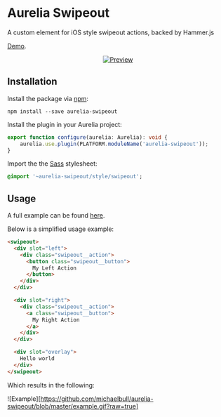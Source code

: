 # Aurelia Swipeout

A custom element for iOS style swipeout actions, backed by Hammer.js

[Demo][demo].


<p align="center">
  <a href="#readme">
    <img src="https://github.com/michaelbull/aurelia-swipeout/blob/master/preview.gif?raw=true" alt="Preview" />
  </a>
</p>

## Installation

Install the package via [npm][npm]:

```
npm install --save aurelia-swipeout
```

Install the plugin in your Aurelia project:

```typescript
export function configure(aurelia: Aurelia): void {
    aurelia.use.plugin(PLATFORM.moduleName('aurelia-swipeout'));
}
```

Import the the [Sass][sass] stylesheet:

```sass
@import '~aurelia-swipeout/style/swipeout';
```

## Usage

A full example can be found [here][example].

Below is a simplified usage example:

```html
<swipeout>
  <div slot="left">
    <div class="swipeout__action">
      <button class="swipeout__button">
        My Left Action
      </button>
    </div>
  </div>

  <div slot="right">
    <div class="swipeout__action">
      <a class="swipeout__button">
        My Right Action
      </a>
    </div>
  </div>

  <div slot="overlay">
    Hello world
  </div>
</swipeout>
```

Which results in the following:

![Example][https://github.com/michaelbull/aurelia-swipeout/blob/master/example.gif?raw=true]


[hammerjs]: http://hammerjs.github.io/
[demo]: https://michaelbull.github.io/aurelia-swipeout/
[npm]: https://www.npmjs.com/package/aurelia-swipeout
[sass]: http://sass-lang.com/
[example]: https://github.com/michaelbull/aurelia-swipeout/blob/master/example/app.html#L24
